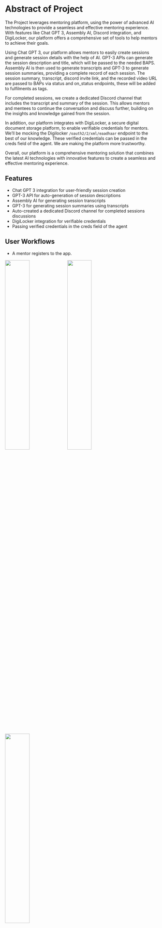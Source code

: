# Abstract of Project

The Project leverages mentoring platform, using the power of advanced AI technologies to provide a seamless and effective mentoring experience. With features like Chat GPT 3, Assembly AI, Discord integration, and DigiLocker, our platform offers a comprehensive set of tools to help mentors to achieve their goals.

Using Chat GPT 3, our platform allows mentors to easily create sessions and generate session details with the help of AI.
GPT-3 APIs can generate the session description and title, which will be passed to the needed BAPS.
Assembly AI is then used to generate transcripts and GPT-3 to generate session summaries, providing a complete record of each session. The session summary, transcript, discord invite link, and the recorded video URL are passed to BAPs via status and on_status endpoints, these will be added to fulfilments as tags.

For completed sessions, we create a dedicated Discord channel that includes the transcript and summary of the session. This allows mentors and mentees to continue the conversation and discuss further, building on the insights and knowledge gained from the session.

In addition, our platform integrates with DigiLocker, a secure digital document storage platform, to enable verifiable credentials for mentors. We’ll be mocking the Digilocker `/oauth2/2/xml/eaadhaar` endpoint to the best of our knowledge. These verified credentials can be passed in the creds field of the agent. We are making the platform more trustworthy.

Overall, our platform is a comprehensive mentoring solution that combines the latest AI technologies with innovative features to create a seamless and effective mentoring experience.

## Features

-   Chat GPT 3 integration for user-friendly session creation
-   GPT-3 API for auto-generation of session descriptions
-   Assembly AI for generating session transcripts
-   GPT-3 for generating session summaries using transcripts
-   Auto-created a dedicated Discord channel for completed sessions discussions
-   DigiLocker integration for verifiable credentials
-   Passing verified credentials in the creds field of the agent

## User Workflows

-   A mentor registers to the app.

<img src="https://mentoring-dev-storage.s3.ap-south-1.amazonaws.com/users/63fb94cbf7daccdee55c939f-1677502328822-screen-1.jpg" width=40% >

<img src="https://mentoring-dev-storage.s3.ap-south-1.amazonaws.com/users/63fb94cbf7daccdee55c939f-1677502482183-screen-2.jpg" width=40% >

<img src="https://mentoring-dev-storage.s3.ap-south-1.amazonaws.com/users/63fb94cbf7daccdee55c939f-1677502542285-screen-3.jpg" width=40% >

-   A mentor logs in to the platform and Edits his profile.

<img src="https://mentoring-dev-storage.s3.ap-south-1.amazonaws.com/users/63fb94cbf7daccdee55c939f-1677502601212-screen-4-9.jpg" width=40% >

<img src="https://mentoring-dev-storage.s3.ap-south-1.amazonaws.com/users/63fb94cbf7daccdee55c939f-1677502690012-screen-5.jpg" width=40% >

-   A mentor creates a new mentoring session using Chat GPT 3 AI. The mentor inputs the session title, and start and end date, using these data GPT-3 generates a session description.

<img src="https://mentoring-dev-storage.s3.ap-south-1.amazonaws.com/users/63fb94cbf7daccdee55c939f-1677502749710-screen-6.jpg" width=40% >

<img src="https://mentoring-dev-storage.s3.ap-south-1.amazonaws.com/users/63fb94cbf7daccdee55c939f-1677502823366-screen-7.jpg" width=40% >

-   Once the Session is completed, Assembly AI generates a transcript of the session using the recorded session mp4 file, and GPT-3 generates a summary using the transcript.

<img src="https://mentoring-dev-storage.s3.ap-south-1.amazonaws.com/users/63fb94cbf7daccdee55c939f-1677502918742-screen-8.jpg" width=40% >

-   The session summary along with the discord invite link, transcript, and recording URL is passed on to the BAP in the status /on_status call. The data will be added in the fulfillments as tags

-   After the session is completed, a dedicated Discord channel is created, and the transcript and summary are posted.

<img src="https://mentoring-dev-storage.s3.ap-south-1.amazonaws.com/users/63fb94cbf7daccdee55c939f-1677503057500-discord.png" width=100% >

-   The mentor and mentee can continue the conversation and discuss further in the dedicated Discord channel, building on the insights and knowledge gained from the session.

-   The mentor can also receive verifiable credentials through DigiLocker integration, increasing their trustworthiness as a mentor. The verified credentials can be passed in the creds field of the agent, further increasing the mentor's credibility on the platform.

<img src="https://mentoring-dev-storage.s3.ap-south-1.amazonaws.com/users/63fb94cbf7daccdee55c939f-1677502601212-screen-4-9.jpg" width=40% >

<img src="https://mentoring-dev-storage.s3.ap-south-1.amazonaws.com/users/63fb94cbf7daccdee55c939f-1677502983974-screen-10.jpg" width=40% >

## Tech Stack

**Mobile:** Angular + Ionic

**Backend:** Node + Express

**Databases:** Mongo(Storage)

**External:** DigiLocker, Assembly AI, ChatGpt and Discord

**Data Streaming:** Kafka

## Architecture

![](https://mentoring-dev-storage.s3.ap-south-1.amazonaws.com/users/63fb94cbf7daccdee55c939f-1677503128568-Architecture.jpg)

## Open-source and Digital Public Goods leveraged/used

-   Mentoring Elevate Platform : https://github.com/ELEVATE-Project

-   BigBlueButton : https://biggerbluebutton.com/
